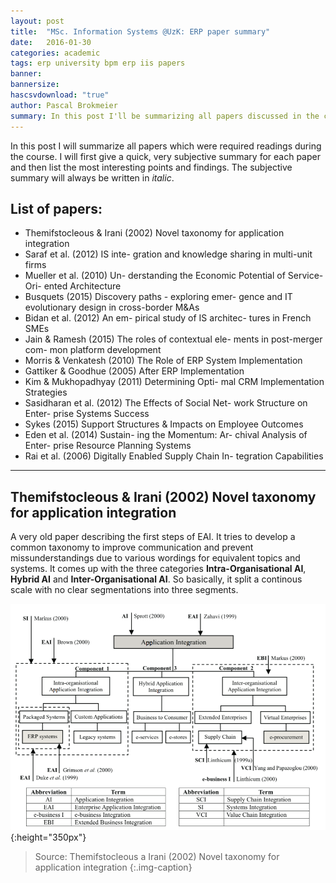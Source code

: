 ```yaml
---
layout: post
title:  "MSc. Information Systems @UzK: ERP paper summary"
date:   2016-01-30
categories: academic
tags: erp university bpm erp iis papers
banner:
bannersize:
hascsvdownload: "true"
author: Pascal Brokmeier
summary: In this post I'll be summarizing all papers discussed in the course ERP during the M.Sc. Information Systems winter semester 2015/16 at the University of Cologne
---
```


In this post I will summarize all papers which were required readings during the course. I will first give a quick, very subjective summary for each paper and then list the most interesting points and findings. The subjective summary will always be written in *italic*.

## List of papers: 

* Themifstocleous & Irani (2002) Novel taxonomy for application integration
* Saraf et al. (2012) IS inte- gration and knowledge sharing in multi-unit firms
* Mueller et al. (2010) Un- derstanding the Economic Potential of Service-Ori- ented Architecture
* Busquets (2015) Discovery paths - exploring emer- gence and IT evolutionary design in cross-border M&As
* Bidan et al. (2012) An em- pirical study of IS architec- tures in French SMEs
* Jain & Ramesh (2015) The roles of contextual ele- ments in post-merger com- mon platform development
* Morris & Venkatesh (2010) The Role of ERP System Implementation
* Gattiker & Goodhue (2005) After ERP Implementation
* Kim & Mukhopadhyay (2011) Determining Opti- mal CRM Implementation Strategies
* Sasidharan et al. (2012) The Effects of Social Net- work Structure on Enter- prise Systems Success
* Sykes (2015) Support Structures & Impacts on Employee Outcomes
* Eden et al. (2014) Sustain- ing the Momentum: Ar- chival Analysis of Enter- prise Resource Planning Systems
* Rai et al. (2006) Digitally Enabled Supply Chain In- tegration Capabilities

---

## Themifstocleous & Irani (2002) Novel taxonomy for application integration

A very old paper describing the first steps of EAI. It tries to develop a common taxonomy to improve communication and prevent missunderstandings due to various wordings for equivalent topics and systems. It comes up with the three categories **Intra-Organisational AI**, **Hybrid AI** and **Inter-Organisational AI**. So basically, it split a continous scale with no clear segmentations into three segments. 

![](/images/2016-01-30-erp-master-information-systems-uzk-paper-summary/1.png){:height="350px"}

>Source: Themifstocleous a Irani (2002) Novel taxonomy for application integration
{:.img-caption}




